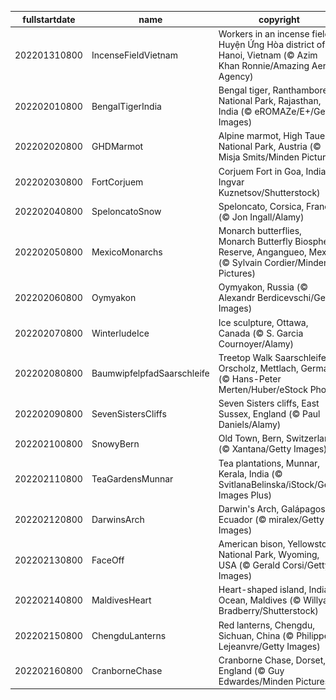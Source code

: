 |fullstartdate|name|copyright|title|image|
|--|--|--|--|--|
202201310800|IncenseFieldVietnam|Workers in an incense field, Huyện Ứng Hòa district of Hanoi, Vietnam (© Azim Khan Ronnie/Amazing Aerial Agency)|Info|![](/en-AU/2022/02/202201310800IncenseFieldVietnam.jpg)|
202202010800|BengalTigerIndia|Bengal tiger, Ranthambore National Park, Rajasthan, India (© eROMAZe/E+/Getty Images)|Info|![](/en-AU/2022/02/202202010800BengalTigerIndia.jpg)|
202202020800|GHDMarmot|Alpine marmot, High Tauern National Park, Austria (© Misja Smits/Minden Pictures)|Info|![](/en-AU/2022/02/202202020800GHDMarmot.jpg)|
202202030800|FortCorjuem|Corjuem Fort in Goa, India (© Ingvar Kuznetsov/Shutterstock)|Info|![](/en-AU/2022/02/202202030800FortCorjuem.jpg)|
202202040800|SpeloncatoSnow|Speloncato, Corsica, France (© Jon Ingall/Alamy)|Info|![](/en-AU/2022/02/202202040800SpeloncatoSnow.jpg)|
202202050800|MexicoMonarchs|Monarch butterflies, Monarch Butterfly Biosphere Reserve, Angangueo, Mexico (© Sylvain Cordier/Minden Pictures)|Info|![](/en-AU/2022/02/202202050800MexicoMonarchs.jpg)|
202202060800|Oymyakon|Oymyakon, Russia (© Alexandr Berdicevschi/Getty Images)|Info|![](/en-AU/2022/02/202202060800Oymyakon.jpg)|
202202070800|WinterludeIce|Ice sculpture, Ottawa, Canada (© S. Garcia Cournoyer/Alamy)|Info|![](/en-AU/2022/02/202202070800WinterludeIce.jpg)|
202202080800|BaumwipfelpfadSaarschleife|Treetop Walk Saarschleife, Orscholz, Mettlach, Germany (© Hans-Peter Merten/Huber/eStock Photo)|Info|![](/en-AU/2022/02/202202080800BaumwipfelpfadSaarschleife.jpg)|
202202090800|SevenSistersCliffs|Seven Sisters cliffs, East Sussex, England (© Paul Daniels/Alamy)|Info|![](/en-AU/2022/02/202202090800SevenSistersCliffs.jpg)|
202202100800|SnowyBern|Old Town, Bern, Switzerland (© Xantana/Getty Images)|Info|![](/en-AU/2022/02/202202100800SnowyBern.jpg)|
202202110800|TeaGardensMunnar|Tea plantations, Munnar, Kerala, India (© SvitlanaBelinska/iStock/Getty Images Plus)|Info|![](/en-AU/2022/02/202202110800TeaGardensMunnar.jpg)|
202202120800|DarwinsArch|Darwin's Arch, Galápagos, Ecuador (© miralex/Getty Images)|Info|![](/en-AU/2022/02/202202120800DarwinsArch.jpg)|
202202130800|FaceOff|American bison, Yellowstone National Park, Wyoming, USA (© Gerald Corsi/Getty Images)|Info|![](/en-AU/2022/02/202202130800FaceOff.jpg)|
202202140800|MaldivesHeart|Heart-shaped island, Indian Ocean, Maldives (© Willyam Bradberry/Shutterstock)|Info|![](/en-AU/2022/02/202202140800MaldivesHeart.jpg)|
202202150800|ChengduLanterns|Red lanterns, Chengdu, Sichuan, China (© Philippe Lejeanvre/Getty Images)|Info|![](/en-AU/2022/02/202202150800ChengduLanterns.jpg)|
202202160800|CranborneChase|Cranborne Chase, Dorset, England (© Guy Edwardes/Minden Pictures)|Info|![](/en-AU/2022/02/202202160800CranborneChase.jpg)|
